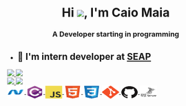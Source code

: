 <h1 align="center">Hi <img src="https://raw.githubusercontent.com/kaueMarques/kaueMarques/master/hi.gif" width="30px">, I'm Caio Maia</h1>
<h3 align="center">A Developer starting in programming</h3>

- ## 🔭 I'm intern developer at [SEAP](http://www.seap.pa.gov.br/)

<p align="left">
</p>

 <div>
  <a href="https://www.linkedin.com/in/caio-maia-2224651bb" target="_blank">
    <img src="https://img.shields.io/badge/-LinkedIn-%230077B5?style=for-the-badge&logo=linkedin&logoColor=white">
  </a>
  <a href = "mailto: caio.maiasb@gmail.com" target="_blank">
    <img src="https://img.shields.io/badge/-Gmail-%23E94134?style=for-the-badge&logo=gmail&logoColor=white">
  </a>
 </div>
 
<div>
 <a href="https://github.com/maiasb">
  <img height="180em" src="https://github-readme-stats.vercel.app/api?username=maiasb&show_icons=true&theme=dracula&include_all_commits=true&count_private=true"/>
  <img height="180em" src="https://github-readme-stats.vercel.app/api/top-langs/?username=maiasb&layout=compact&langs_count=16&theme=dracula"/>
  
  <div style="display: inline_block">
  <img align="center" alt="Maia-DNet" height="30" width="40" src="https://github.com/devicons/devicon/blob/master/icons/dot-net/dot-net-original.svg">
  <img align="center" alt="Maia-C#" height="30" width="40" src="https://github.com/devicons/devicon/blob/master/icons/csharp/csharp-original.svg">
  <img align="center" alt="Maia-Js" height="30" width="40" src="https://github.com/devicons/devicon/blob/master/icons/javascript/javascript-original.svg">
  <img align="center" alt="Maia-Html" height="30" width="40" src="https://github.com/devicons/devicon/blob/master/icons/html5/html5-original.svg">
  <img align="center" alt="Maia-Css" height="30" width="40" src="https://github.com/devicons/devicon/blob/master/icons/css3/css3-original.svg">
  <img align="center" alt="Maia-Git" height="30" width="40" src="https://github.com/devicons/devicon/blob/master/icons/git/git-original.svg">
  <img align="center" alt="Maia-GitHub" height="30" width="40" src="https://github.com/devicons/devicon/blob/master/icons/github/github-original.svg">
  <img align="center" alt="Maia-MSSQL" height="30" width="40" src="https://github.com/devicons/devicon/blob/master/icons/microsoftsqlserver/microsoftsqlserver-plain-wordmark.svg">
   </a>
</div>
